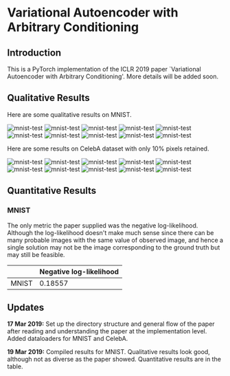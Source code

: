 # Variational Autoencoder with Arbitrary Conditioning

## Introduction
This is a PyTorch implementation of the ICLR 2019 paper `Variational Autoencoder with Arbitrary Conditioning'. More details will be added soon.


## Qualitative Results
Here are some qualitative results on MNIST.

![mnist-test](https://github.com/rohitrango/ICLR-challenge/blob/master/images/MNIST/0.png)
![mnist-test](https://github.com/rohitrango/ICLR-challenge/blob/master/images/MNIST/1.png)
![mnist-test](https://github.com/rohitrango/ICLR-challenge/blob/master/images/MNIST/2.png)
![mnist-test](https://github.com/rohitrango/ICLR-challenge/blob/master/images/MNIST/3.png)
![mnist-test](https://github.com/rohitrango/ICLR-challenge/blob/master/images/MNIST/4.png)
![mnist-test](https://github.com/rohitrango/ICLR-challenge/blob/master/images/MNIST/5.png)
![mnist-test](https://github.com/rohitrango/ICLR-challenge/blob/master/images/MNIST/6.png)
![mnist-test](https://github.com/rohitrango/ICLR-challenge/blob/master/images/MNIST/7.png)
![mnist-test](https://github.com/rohitrango/ICLR-challenge/blob/master/images/MNIST/8.png)
![mnist-test](https://github.com/rohitrango/ICLR-challenge/blob/master/images/MNIST/9.png)

Here are some results on CelebA dataset with only 10% pixels retained.

![mnist-test](https://github.com/rohitrango/ICLR-challenge/blob/master/images/celebA_random/0.png)
![mnist-test](https://github.com/rohitrango/ICLR-challenge/blob/master/images/celebA_random/1.png)
![mnist-test](https://github.com/rohitrango/ICLR-challenge/blob/master/images/celebA_random/2.png)
![mnist-test](https://github.com/rohitrango/ICLR-challenge/blob/master/images/celebA_random/3.png)
![mnist-test](https://github.com/rohitrango/ICLR-challenge/blob/master/images/celebA_random/4.png)
![mnist-test](https://github.com/rohitrango/ICLR-challenge/blob/master/images/celebA_random/5.png)
![mnist-test](https://github.com/rohitrango/ICLR-challenge/blob/master/images/celebA_random/6.png)
![mnist-test](https://github.com/rohitrango/ICLR-challenge/blob/master/images/celebA_random/7.png)
![mnist-test](https://github.com/rohitrango/ICLR-challenge/blob/master/images/celebA_random/8.png)
![mnist-test](https://github.com/rohitrango/ICLR-challenge/blob/master/images/celebA_random/9.png)

## Quantitative Results

### MNIST
The only metric the paper supplied was the negative log-likelihood. Although the log-likelihood doesn't make much sense since there can be many probable images with the same value of observed image, and hence a single solution may not be the image corresponding to the ground truth but may still be feasible.

|		| Negative log-likelihood | 
|-------|-------------------------|
|MNIST	| 0.18557				  |


## Updates
**17 Mar 2019:** Set up the directory structure and general flow of the paper after reading and understanding the paper at the implementation level. Added dataloaders for MNIST and CelebA.

**19 Mar 2019:** Compiled results for MNIST. Qualitative results look good, although not as diverse as the paper showed. Quantitative results are in the table. 

